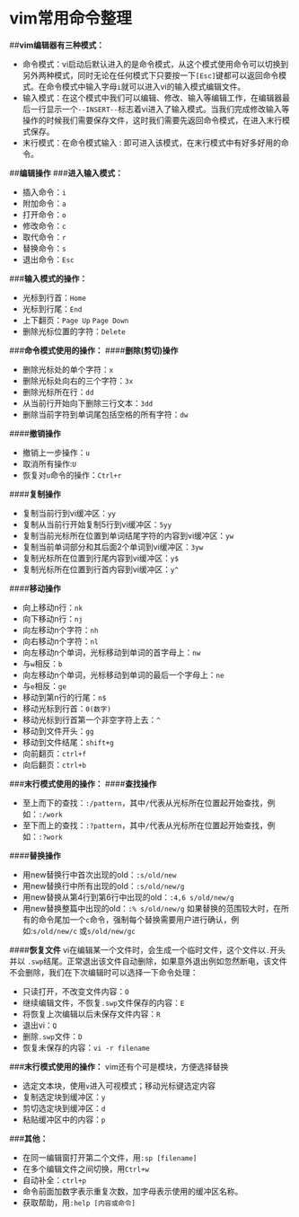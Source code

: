 ﻿# vim常用命令整理
##**vim编辑器有三种模式：**
 - 命令模式：vi启动后默认进入的是命令模式，从这个模式使用命令可以切换到另外两种模式，同时无论在任何模式下只要按一下`[Esc]`键都可以返回命令模式。在命令模式中输入字母`i`就可以进入vi的输入模式编辑文件。
 - 输入模式：在这个模式中我们可以编辑、修改、输入等编辑工作，在编辑器最后一行显示一个`--INSERT--`标志着vi进入了输入模式。当我们完成修改输入等操作的时候我们需要保存文件，这时我们需要先返回命令模式，在进入末行模式保存。
 - 末行模式：在命令模式输入`：`即可进入该模式，在末行模式中有好多好用的命令。
 
##**编辑操作**
###**进入输入模式：**
- 插入命令：`i`
- 附加命令：`a`
- 打开命令：`o`
- 修改命令：`c`
- 取代命令：`r`
- 替换命令：`s`
- 退出命令：`Esc`

###**输入模式的操作：**
- 光标到行首：`Home`
- 光标到行尾：`End`
- 上下翻页：`Page Up` `Page Down`
- 删除光标位置的字符：`Delete`

###**命令模式使用的操作：**
####**删除(剪切)操作**
- 删除光标处的单个字符：`x`
- 删除光标处向右的三个字符：`3x`
- 删除光标所在行：`dd`
- 从当前行开始向下删除三行文本：`3dd`
- 删除当前字符到单词尾包括空格的所有字符：`dw`

####**撤销操作**
- 撤销上一步操作：`u`
- 取消所有操作:`U`
- 恢复对`u`命令的操作：`Ctrl+r`

####**复制操作**
- 复制当前行到vi缓冲区：`yy`
- 复制从当前行开始复制5行到vi缓冲区：`5yy`
- 复制当前光标所在位置到单词结尾字符的内容到vi缓冲区：`yw`
- 复制当前单词部分和其后面2个单词到vi缓冲区：`3yw`
- 复制光标所在位置到行尾内容到vi缓冲区：`y$`
- 复制光标所在位置到行首内容到vi缓冲区：`y^`

####**移动操作**
- 向上移动n行：`nk`
- 向下移动n行：`nj`
- 向左移动n个字符：`nh`
- 向右移动n个字符：`nl`
- 向左移动n个单词，光标移动到单词的首字母上：`nw`
- 与`w`相反：`b`
- 向左移动n个单词，光标移动到单词的最后一个字母上：`ne`
- 与`e`相反：`ge`
- 移动到第n行的行尾：`n$`
- 移动光标到行首：`0(数字)`
- 移动光标到行首第一个非空字符上去：`^`
- 移动到文件开头：`gg`
- 移动到文件结尾：`shift+g`
- 向前翻页：`ctrl+f`
- 向后翻页：`ctrl+b`

###**末行模式使用的操作：**
####**查找操作**
- 至上而下的查找：`:/pattern`，其中`/`代表从光标所在位置起开始查找，例如：`:/work`
- 至下而上的查找：`:?pattern`，其中`/`代表从光标所在位置起开始查找，例如：`:?work`

####**替换操作**
- 用new替换行中首次出现的old：`:s/old/new`
- 用new替换行中所有出现的old：`:s/old/new/g`
- 用new替换从第4行到第6行中出现的old：`:4,6 s/old/new/g`
- 用new替换整篇中出现的old：`:% s/old/new/g`
如果替换的范围较大时，在所有的命令尾加一个`c`命令，强制每个替换需要用户进行确认，例如:`s/old/new/c` 或`s/old/new/gc`

####**恢复文件**
vi在编辑某一个文件时，会生成一个临时文件，这个文件以`.`开头并以 `.swp`结尾。正常退出该文件自动删除，如果意外退出例如忽然断电，该文件不会删除，我们在下次编辑时可以选择一下命令处理：
- 只读打开，不改变文件内容：`O`
- 继续编辑文件，不恢复`.swp`文件保存的内容：`E`
- 将恢复上次编辑以后未保存文件内容：`R`
- 退出vi：`Q`
- 删除`.swp`文件：`D`
- 恢复未保存的内容：`vi -r filename`

###**末行模式使用的操作：**
vim还有个可是模块，方便选择替换

- 选定文本块，使用`v`进入可视模式；移动光标键选定内容
- 复制选定块到缓冲区：`y`
- 剪切选定块到缓冲区：`d`
- 粘贴缓冲区中的内容：`p`

###**其他：**
- 在同一编辑窗打开第二个文件，用`:sp [filename]`
- 在多个编辑文件之间切换，用`Ctrl+w`
- 自动补全：`ctrl+p`
- 命令前面加数字表示重复次数，加字母表示使用的缓冲区名称。
- 获取帮助，用`:help [内容或命令]`
